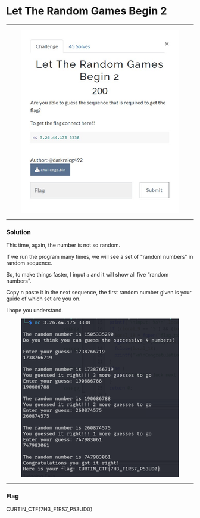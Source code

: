 # Let The Random Games Begin 2

***

<figure><img src="../../../.gitbook/assets/image (11) (1) (1).png" alt=""><figcaption></figcaption></figure>

***

### Solution

This time, again, the number is not so random.

If we run the program many times, we will see a set of "random numbers" in random sequence.

So, to make things faster, I input `a` and it will show all five “random numbers”.

Copy n paste it in the next sequence, the first random number given is your guide of which set are you on.

I hope you understand.

<figure><img src="../../../.gitbook/assets/image (12) (1) (1).png" alt=""><figcaption></figcaption></figure>

***

### Flag

CURTIN\_CTF{7H3\_F1RS7\_P53UD0}
